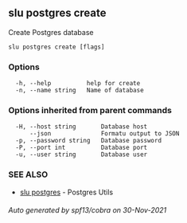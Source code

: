 ## slu postgres create

Create Postgres database

```
slu postgres create [flags]
```

### Options

```
  -h, --help          help for create
  -n, --name string   Name of database
```

### Options inherited from parent commands

```
  -H, --host string       Database host
      --json              Formatu output to JSON
  -p, --password string   Database password
  -P, --port int          Database port
  -u, --user string       Database user
```

### SEE ALSO

* [slu postgres](slu_postgres.md)	 - Postgres Utils

###### Auto generated by spf13/cobra on 30-Nov-2021
